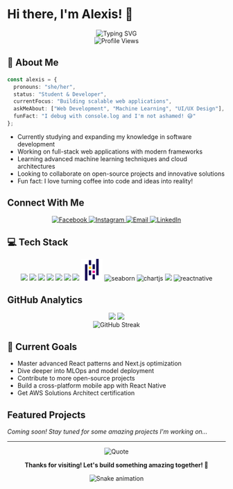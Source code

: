 # Hi there, I'm Alexis! 👋

<div align="center">
  <img src="https://readme-typing-svg.herokuapp.com?font=Fira+Code&size=28&pause=1000&color=58A6FF&center=true&vCenter=true&width=600&lines=Full+Stack+Developer+%F0%9F%9A%80;Machine+Learning+Enthusiast+%F0%9F%A4%96;Always+Learning+New+Things+%F0%9F%93%9A" alt="Typing SVG" />
</div>

<div align="center">
  <img src="https://komarev.com/ghpvc/?username=alexisgrantuza&color=58A6FF&style=for-the-badge&label=Profile+Views" alt="Profile Views" />
</div>

## 🚀 About Me

```typescript
const alexis = {
  pronouns: "she/her",
  status: "Student & Developer",
  currentFocus: "Building scalable web applications",
  askMeAbout: ["Web Development", "Machine Learning", "UI/UX Design"],
  funFact: "I debug with console.log and I'm not ashamed! 😅"
};
```

-  Currently studying and expanding my knowledge in software development
-  Working on full-stack web applications with modern frameworks
-  Learning advanced machine learning techniques and cloud architectures
-  Looking to collaborate on open-source projects and innovative solutions
-  Fun fact: I love turning coffee into code and ideas into reality!

## Connect With Me

<div align="center">
  <a href="https://www.facebook.com/jxisgrantuza" target="_blank">
    <img src="https://img.shields.io/badge/Facebook-1877F2?style=for-the-badge&logo=facebook&logoColor=white" alt="Facebook"/>
  </a>
  <a href="https://instagram.com/lexi.jo7" target="_blank">
    <img src="https://img.shields.io/badge/Instagram-E4405F?style=for-the-badge&logo=instagram&logoColor=white" alt="Instagram"/>
  </a>
  <a href="mailto:your-email@example.com" target="_blank">
    <img src="https://img.shields.io/badge/Email-D14836?style=for-the-badge&logo=gmail&logoColor=white" alt="Email"/>
  </a>
  <a href="https://linkedin.com/in/your-linkedin" target="_blank">
    <img src="https://img.shields.io/badge/LinkedIn-0077B5?style=for-the-badge&logo=linkedin&logoColor=white" alt="LinkedIn"/>
  </a>
</div>

## 💻 Tech Stack

<div align="center">
  <img src="https://skillicons.dev/icons?i=html,css,js,ts,react,nextjs,vue,nuxtjs,angular" />
  <img src="https://skillicons.dev/icons?i=tailwind,bootstrap,sass,figma,framer" />
  <img src="https://skillicons.dev/icons?i=nodejs,express,django,python,java,cpp,go" />
  <img src="https://skillicons.dev/icons?i=graphql,postman" />
  <img src="https://skillicons.dev/icons?i=mongodb,mysql,postgresql,sqlite,firebase" />
  <img src="https://skillicons.dev/icons?i=aws,docker" />
  <img src="https://skillicons.dev/icons?i=python,pytorch,tensorflow,sklearn,d3" />
  <img src="https://raw.githubusercontent.com/devicons/devicon/2ae2a900d2f041da66e950e4d48052658d850630/icons/pandas/pandas-original.svg" alt="pandas" width="50" height="50"/>
  <img src="https://seaborn.pydata.org/_images/logo-mark-lightbg.svg" alt="seaborn" width="50" height="50"/>
  <img src="https://www.chartjs.org/media/logo-title.svg" alt="chartjs" width="50" height="50"/>
  <img src="https://skillicons.dev/icons?i=git,github,vscode,arduino,redux,veutify" />
  <img src="https://reactnative.dev/img/header_logo.svg" alt="reactnative" width="50" height="50"/>
  
</div>

## GitHub Analytics

<div align="center">
  <img height="180em" src="https://github-readme-stats.vercel.app/api?username=alexisgrantuza&show_icons=true&theme=tokyonight&include_all_commits=true&count_private=true&hide_border=true&bg_color=0D1117&title_color=58A6FF&icon_color=58A6FF&text_color=C9D1D9"/>
  <img height="180em" src="https://github-readme-stats.vercel.app/api/top-langs/?username=alexisgrantuza&layout=compact&theme=tokyonight&hide_border=true&bg_color=0D1117&title_color=58A6FF&text_color=C9D1D9"/>
</div>

<div align="center">
  <img src="https://github-readme-streak-stats.herokuapp.com/?user=alexisgrantuza&theme=tokyonight&hide_border=true&background=0D1117&stroke=58A6FF&ring=58A6FF&fire=FFA500&currStreakLabel=58A6FF" alt="GitHub Streak"/>
</div>

## 🎯 Current Goals

-  Master advanced React patterns and Next.js optimization
-  Dive deeper into MLOps and model deployment
-  Contribute to more open-source projects
-  Build a cross-platform mobile app with React Native
-  Get AWS Solutions Architect certification

## Featured Projects

*Coming soon! Stay tuned for some amazing projects I'm working on...*

---

<div align="center">
  <img src="https://quotes-github-readme.vercel.app/api?type=horizontal&theme=tokyonight&quote=Code%20is%20poetry%20written%20in%20logic&author=Anonymous" alt="Quote"/>
</div>

<div align="center">
  
  **Thanks for visiting! Let's build something amazing together! 🚀**
  
  <img src="https://raw.githubusercontent.com/alexisgrantuza/alexisgrantuza/output/snake.svg" alt="Snake animation" />
  
</div>
